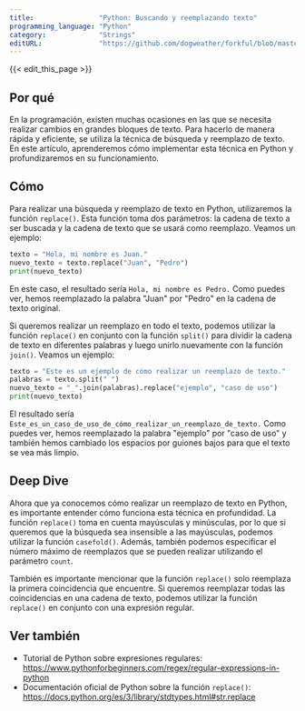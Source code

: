 ```yaml
---
title:                "Python: Buscando y reemplazando texto"
programming_language: "Python"
category:             "Strings"
editURL:              "https://github.com/dogweather/forkful/blob/master/content/es/python/searching-and-replacing-text.md"
---
```


{{< edit_this_page >}}

## Por qué

En la programación, existen muchas ocasiones en las que se necesita realizar cambios en grandes bloques de texto. Para hacerlo de manera rápida y eficiente, se utiliza la técnica de búsqueda y reemplazo de texto. En este artículo, aprenderemos cómo implementar esta técnica en Python y profundizaremos en su funcionamiento.

## Cómo

Para realizar una búsqueda y reemplazo de texto en Python, utilizaremos la función `replace()`. Esta función toma dos parámetros: la cadena de texto a ser buscada y la cadena de texto que se usará como reemplazo. Veamos un ejemplo:

```python
texto = "Hola, mi nombre es Juan."
nuevo_texto = texto.replace("Juan", "Pedro")
print(nuevo_texto)
```

En este caso, el resultado sería `Hola, mi nombre es Pedro.` Como puedes ver, hemos reemplazado la palabra "Juan" por "Pedro" en la cadena de texto original.

Si queremos realizar un reemplazo en todo el texto, podemos utilizar la función `replace()` en conjunto con la función `split()` para dividir la cadena de texto en diferentes palabras y luego unirlo nuevamente con la función `join()`. Veamos un ejemplo:

```python
texto = "Este es un ejemplo de cómo realizar un reemplazo de texto."
palabras = texto.split(" ")
nuevo_texto = "_".join(palabras).replace("ejemplo", "caso de uso")
print(nuevo_texto)
```

El resultado sería `Este_es_un_caso_de_uso_de_cómo_realizar_un_reemplazo_de_texto.` Como puedes ver, hemos reemplazado la palabra "ejemplo" por "caso de uso" y también hemos cambiado los espacios por guiones bajos para que el texto se vea más limpio.

## Deep Dive

Ahora que ya conocemos cómo realizar un reemplazo de texto en Python, es importante entender cómo funciona esta técnica en profundidad. La función `replace()` toma en cuenta mayúsculas y minúsculas, por lo que si queremos que la búsqueda sea insensible a las mayúsculas, podemos utilizar la función `casefold()`. Además, también podemos especificar el número máximo de reemplazos que se pueden realizar utilizando el parámetro `count`.

También es importante mencionar que la función `replace()` solo reemplaza la primera coincidencia que encuentre. Si queremos reemplazar todas las coincidencias en una cadena de texto, podemos utilizar la función `replace()` en conjunto con una expresión regular.

## Ver también

- Tutorial de Python sobre expresiones regulares: https://www.pythonforbeginners.com/regex/regular-expressions-in-python
- Documentación oficial de Python sobre la función `replace()`: https://docs.python.org/es/3/library/stdtypes.html#str.replace